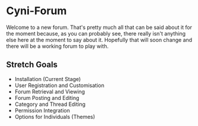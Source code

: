 Cyni-Forum
=========================

Welcome to a new forum. That's pretty much all that can be said about it for the moment because,
as you can probably see, there really isn't anything else here at the moment to say about it. Hopefully that will
soon change and there will be a working forum to play with.

Stretch Goals
--------------------------

 - Installation (Current Stage)
 - User Registration and Customisation
 - Forum Retrieval and Viewing
 - Forum Posting and Editing
 - Category and Thread Editing
 - Permission Integration
 - Options for Individuals (Themes)